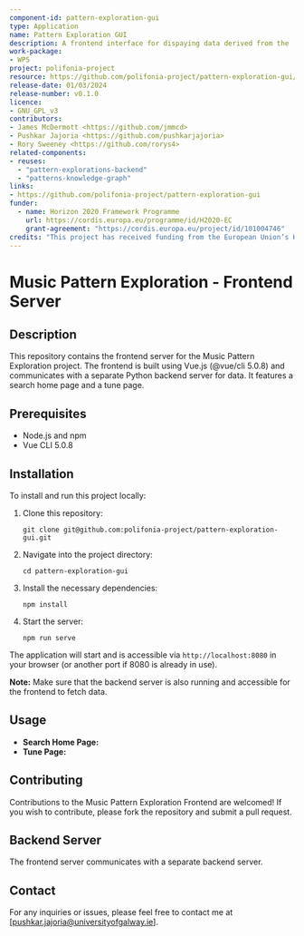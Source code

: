 ```yaml
---
component-id: pattern-exploration-gui
type: Application
name: Pattern Exploration GUI
description: A frontend interface for dispaying data derived from the [Patterns Knowledge Graph](https://github.com/polifonia-project/patterns-knowledge-graph).
work-package:
- WP5
project: polifonia-project
resource: https://github.com/polifonia-project/pattern-exploration-gui/releases
release-date: 01/03/2024
release-number: v0.1.0
licence:
- GNU_GPL_v3
contributors:
- James McDermott <https://github.com/jmmcd>
- Pushkar Jajoria <https://github.com/pushkarjajoria>
- Rory Sweeney <https://github.com/rorys4>
related-components:
- reuses:
  - "pattern-explorations-backend"
  - "patterns-knowledge-graph"
links:
- https://github.com/polifonia-project/pattern-exploration-gui
funder:
  - name: Horizon 2020 Framework Programme
    url: https://cordis.europa.eu/programme/id/H2020-EC
    grant-agreement: "https://cordis.europa.eu/project/id/101004746"
credits: "This project has received funding from the European Union’s Horizon 2020 research and innovation programme under grant agreement N. 101004746."
---
```



# Music Pattern Exploration - Frontend Server

## Description

This repository contains the frontend server for the Music Pattern Exploration project. The frontend is built using Vue.js (@vue/cli 5.0.8) and communicates with a separate Python backend server for data. It features a search home page and a tune page.

## Prerequisites

- Node.js and npm
- Vue CLI 5.0.8

## Installation

To install and run this project locally:

1. Clone this repository:

    `git clone git@github.com:polifonia-project/pattern-exploration-gui.git`

2. Navigate into the project directory:

    `cd pattern-exploration-gui`

3. Install the necessary dependencies:

    `npm install`

4. Start the server:

    `npm run serve`

The application will start and is accessible via `http://localhost:8080` in your browser (or another port if 8080 is already in use).

**Note:** Make sure that the backend server is also running and accessible for the frontend to fetch data.

## Usage

- **Search Home Page:** 
- **Tune Page:** 

## Contributing

Contributions to the Music Pattern Exploration Frontend are welcomed! If you wish to contribute, please fork the repository and submit a pull request.

## Backend Server

The frontend server communicates with a separate backend server.

## Contact

For any inquiries or issues, please feel free to contact me at [pushkar.jajoria@universityofgalway.ie].
